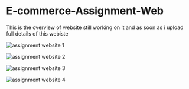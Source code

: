 # E-commerce-Assignment-Web
This is the overview of website still working on it and as soon as i upload full details of this webiste

![assignment website 1](https://github.com/harshsahu19/E-commerce-Assignment-Web/assets/149066233/3c9dde20-e29e-48f9-80cc-72bab373acd2)

![assignment website 2](https://github.com/harshsahu19/E-commerce-Assignment-Web/assets/149066233/f3dd7982-0e59-4377-bc6e-5a678fdb164c)


![assignment website 3](https://github.com/harshsahu19/E-commerce-Assignment-Web/assets/149066233/7122a6d0-ad4f-434d-b5e4-33a2ff6531ad)

![assignment website 4](https://github.com/harshsahu19/E-commerce-Assignment-Web/assets/149066233/22532d91-5faa-4e46-9a81-79324ac947c4)

